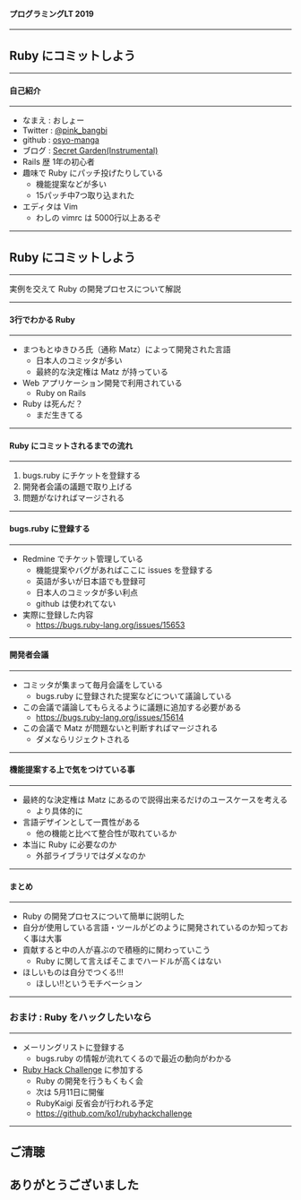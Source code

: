 #### プログラミングLT 2019
- - -

## Ruby にコミットしよう

---


#### 自己紹介
- - -

* なまえ  : おしょー
* Twitter : [@pink_bangbi](https://twitter.com/pink_bangbi)
* github  : [osyo-manga](https://github.com/osyo-manga)
* ブログ  : [Secret Garden(Instrumental)](http://secret-garden.hatenablog.com)
* Rails 歴 1年の初心者                          <!-- .element: class="fragment" -->
* 趣味で Ruby にパッチ投げたりしている                          <!-- .element: class="fragment" -->
  * 機能提案などが多い
  * 15パッチ中7つ取り込まれた
* エディタは Vim                        <!-- .element: class="fragment" -->
  * わしの vimrc は 5000行以上あるぞ                        <!-- .element: class="fragment" -->

---

## Ruby にコミットしよう
- - -
実例を交えて Ruby の開発プロセスについて解説

---


#### 3行でわかる Ruby
- - -

* まつもとゆきひろ氏（通称 Matz）によって開発された言語                        <!-- .element: class="fragment" -->
  * 日本人のコミッタが多い
  * 最終的な決定権は Matz が持っている
* Web アプリケーション開発で利用されている                        <!-- .element: class="fragment" -->
  * Ruby on Rails
* Ruby は死んだ？                        <!-- .element: class="fragment" -->
  * まだ生きてる                        <!-- .element: class="fragment" -->

---


#### Ruby にコミットされるまでの流れ
- - -

1. bugs.ruby にチケットを登録する                        <!-- .element: class="fragment" -->
1. 開発者会議の議題で取り上げる                        <!-- .element: class="fragment" -->
1. 問題がなければマージされる                         <!-- .element: class="fragment" -->

---


#### bugs.ruby に登録する
- - -

* Redmine でチケット管理している                       <!-- .element: class="fragment" -->
  * 機能提案やバグがあればここに issues を登録する
  * 英語が多いが日本語でも登録可
  * 日本人のコミッタが多い利点
  * github は使われてない
* 実際に登録した内容                       <!-- .element: class="fragment" -->
  * https://bugs.ruby-lang.org/issues/15653


---

#### 開発者会議
- - -

* コミッタが集まって毎月会議をしている             <!-- .element: class="fragment" -->
  * bugs.ruby に登録された提案などについて議論している
* この会議で議論してもらえるように議題に追加する必要がある             <!-- .element: class="fragment" -->
  * https://bugs.ruby-lang.org/issues/15614
* この会議で Matz が問題ないと判断すればマージされる             <!-- .element: class="fragment" -->
  * ダメならリジェクトされる


---

#### 機能提案する上で気をつけている事
- - -

* 最終的な決定権は Matz にあるので説得出来るだけのユースケースを考える             <!-- .element: class="fragment" -->
  * より具体的に
* 言語デザインとして一貫性がある             <!-- .element: class="fragment" -->
  * 他の機能と比べて整合性が取れているか
* 本当に Ruby に必要なのか             <!-- .element: class="fragment" -->
  * 外部ライブラリではダメなのか


---

#### まとめ
- - -

* Ruby の開発プロセスについて簡単に説明した           <!-- .element: class="fragment" -->
* 自分が使用している言語・ツールがどのように開発されているのか知っておく事は大事           <!-- .element: class="fragment" -->
* 貢献すると中の人が喜ぶので積極的に関わっていこう           <!-- .element: class="fragment" -->
  * Ruby に関して言えばそこまでハードルが高くはない
* ほしいものは自分でつくる!!!           <!-- .element: class="fragment" -->
  * ほしい!!というモチベーション

---

### おまけ : Ruby をハックしたいなら
- - -

* メーリングリストに登録する
  * bugs.ruby の情報が流れてくるので最近の動向がわかる
* [Ruby Hack Challenge](https://rhc.connpass.com/event/125655/) に参加する
  * Ruby の開発を行うもくもく会
  * 次は 5月11日に開催
  * RubyKaigi 反省会が行われる予定
  * https://github.com/ko1/rubyhackchallenge

---


## ご清聴
## ありがとうございました


